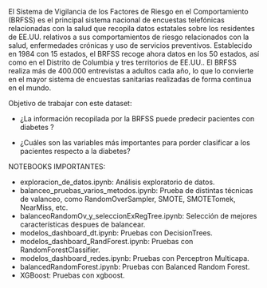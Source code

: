 El Sistema de Vigilancia de los Factores de Riesgo en el Comportamiento (BRFSS) es el principal sistema nacional de encuestas telefónicas relacionadas con la salud que recopila datos estatales sobre los residentes de EE.UU. relativos a sus comportamientos de riesgo relacionados con la salud, enfermedades crónicas y uso de servicios preventivos. Establecido en 1984 con 15 estados, el BRFSS recoge ahora datos en los 50 estados, así como en el Distrito de Columbia y tres territorios de EE.UU.. El BRFSS realiza más de 400.000 entrevistas a adultos cada año, lo que lo convierte en el mayor sistema de encuestas sanitarias realizadas de forma continua en el mundo.


Objetivo de trabajar con este dataset:

* ¿La información recopilada por la BRFSS puede predecir pacientes con diabetes ?

* ¿Cuáles son las variables más importantes para porder clasificar a los pacientes respecto a la diabetes?

NOTEBOOKS IMPORTANTES:

* exploracion_de_datos.ipynb: Análisis exploratorio de datos.
* balanceo_pruebas_varios_metodos.ipynb: Prueba de distintas técnicas de valanceo, como RandomOverSampler, SMOTE, SMOTETomek, NearMiss, etc.
* balanceoRandomOv_y_seleccionExRegTree.ipynb: Selección de mejores características despues de balancear.
* modelos_dashboard_dt.ipynb: Pruebas con DecisionTrees.
* modelos_dashboard_RandForest.ipynb: Pruebas con RandomForestClassifier.
* modelos_dashboard_redes.ipynb: Pruebas con Perceptron Multicapa.
* balancedRandomForest.ipynb: Pruebas con Balanced Random Forest.
* XGBoost: Pruebas con xgboost.